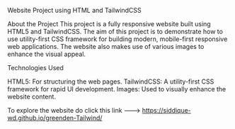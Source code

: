 Website Project using HTML and TailwindCSS




About the Project
This project is a fully responsive website built using HTML5 and TailwindCSS. The aim of this project is to demonstrate how to use utility-first CSS framework for building modern, mobile-first responsive web applications. The website also makes use of various images to enhance the visual appeal.

Technologies Used

HTML5: For structuring the web pages.
TailwindCSS: A utility-first CSS framework for rapid UI development.
Images: Used to visually enhance the website content.

To explore the website do click this link ---> https://siddique-wd.github.io/greenden-Tailwind/  


